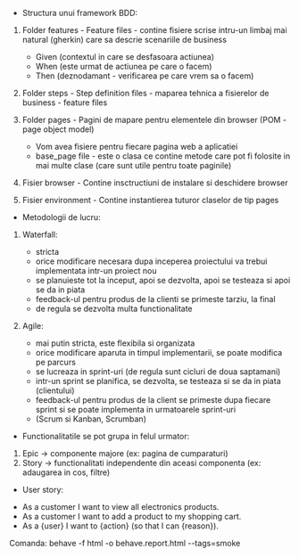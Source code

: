 * Structura unui framework BDD:

 1. Folder features - Feature files - contine fisiere scrise intru-un limbaj mai natural (gherkin) care sa descrie scenariile de business
     - Given (contextul in care se desfasoara actiunea)
     - When (este urmat de actiunea pe care o facem)
     - Then (deznodamant - verificarea pe care vrem sa o facem)
    
 2. Folder steps - Step definition files - maparea tehnica a fisierelor de business - feature files

 3. Folder pages - Pagini de mapare pentru elementele din browser (POM - page object model)
     - Vom avea fisiere pentru fiecare pagina web a aplicatiei
     - base_page file - este o clasa ce contine metode care pot fi folosite in mai multe clase (care sunt utile pentru toate paginile)
 
 4. Fisier browser - Contine insctructiuni de instalare si deschidere browser

 5. Fisier environment - Contine instantierea tuturor claselor de tip pages

 * Metodologii de lucru:

 1. Waterfall:
     - stricta
     - orice modificare necesara dupa inceperea proiectului va trebui implementata intr-un proiect nou
     - se planuieste tot la inceput, apoi se dezvolta, apoi se testeaza si apoi se da in piata
     - feedback-ul pentru produs de la clienti se primeste tarziu, la final
     - de regula se dezvolta multa functionalitate

 2. Agile:
     - mai putin stricta, este flexibila si organizata
     - orice modificare aparuta in timpul implementarii, se poate modifica pe parcurs
     - se lucreaza in sprint-uri (de regula sunt cicluri de doua saptamani)
     - intr-un sprint se planifica, se dezvolta, se testeaza si se da in piata (clientului)
     - feedback-ul pentru produs de la client se primeste dupa fiecare sprint si se poate implementa in urmatoarele sprint-uri
     - (Scrum si Kanban, Scrumban)

 * Functionalitatile se pot grupa in felul urmator:

 1. Epic -> componente majore (ex: pagina de cumparaturi)
 2. Story -> functionalitati independente din aceasi componenta (ex: adaugarea in cos, filtre)

 * User story:

 - As a customer I want to view all electronics products.
 - As a customer I want to add a product to my shopping cart.
 - As a {user} I want to {action} (so that I can {reason}).

Comanda: behave -f html -o behave.report.html --tags=smoke
